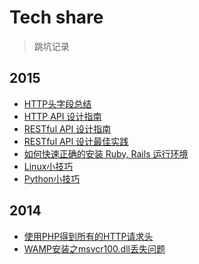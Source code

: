 Tech share
==========
> 跳坑记录

2015
----

- [HTTP头字段总结](http/summary_of_http_header.md)
- [HTTP API 设计指南](http/HTTP_API_design_guide.md)
- [RESTful API 设计指南](http/RESTFUL_API_design_guide.md)
- [RESTful API 设计最佳实践](http/RESTFUL_API_best_practice.md)
- [如何快速正确的安装 Ruby, Rails 运行环境](ruby/install_ruby.md)
- [Linux小技巧](Linux/Linux_Tips.md)
- [Python小技巧](python/Python_Tips.md)

2014
----

- [使用PHP得到所有的HTTP请求头](php/read_any_request_header_in_PHP.md)
- [WAMP安装之msvcr100.dll丢失问题](2014/2014-11-18-WAMP_setup_error.md)